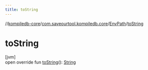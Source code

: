 ```yaml
---
title: toString
---
```

//[kompiledb-core](../../../index.html)/[com.saveourtool.kompiledb.core](../index.html)/[EnvPath](index.html)/[toString](to-string.html)



# toString



[jvm]\
open override fun [toString](to-string.html)(): [String](https://kotlinlang.org/api/latest/jvm/stdlib/kotlin/-string/index.html)





